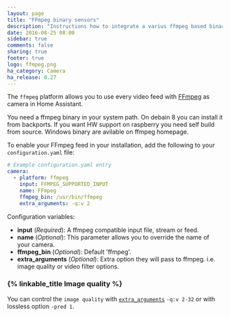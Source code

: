 ```yaml
---
layout: page
title: "FFmpeg binary sensors"
description: "Instructions how to integrate a varius ffmpeg based binary sensor"
date: 2016-08-25 08:00
sidebar: true
comments: false
sharing: true
footer: true
logo: ffmpeg.png
ha_category: Camera
ha_release: 0.27
---
```



The `ffmpeg` platform allows you to use every video feed with [FFmpeg](http://www.ffmpeg.org/) as camera in Home Assistant.

<p class='note'>
You need a ffmpeg binary in your system path. On debain 8 you can install it from backports. If you want HW support on raspberry you need self build from source. Windows binary are avilable on ffmpeg homepage.
</p>

To enable your FFmpeg feed in your installation, add the following to your `configuration.yaml` file:

```yaml
# Example configuration.yaml entry
camera:
  - platform: ffmpeg
    input: FFMPEG_SUPPORTED_INPUT
    name: FFmpeg
    ffmpeg_bin: /usr/bin/ffmpeg
    extra_arguments: -q:v 2
```

Configuration variables:

- **input** (*Required*): A ffmpeg compatible input file, stream or feed.
- **name** (*Optional*): This parameter allows you to override the name of your camera.
- **ffmpeg_bin** (*Optional*): Default 'ffmpeg'.
- **extra_arguments** (*Optional*): Extra option they will pass to ffmpeg. i.e. image quality or video filter options.

### {% linkable_title Image quality %}

You can control the `image quality` with [`extra_arguments`](https://www.ffmpeg.org/ffmpeg-codecs.html#jpeg2000) `-q:v 2-32` or with lossless option `-pred 1`.


